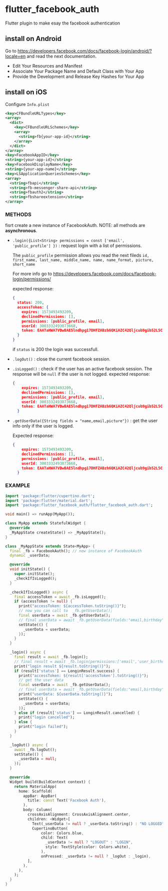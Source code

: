# flutter_facebook_auth
Flutter plugin to make esay the facebook authentication


## **install on Android**
Go to https://developers.facebook.com/docs/facebook-login/android/?locale=en and read the next documentation. 
* Edit Your Resources and Manifest
* Associate Your Package Name and Default Class with Your App
* Provide the Development and Release Key Hashes for Your App


## **install on iOS** 
Configure `Info.plist`

```xml
<key>CFBundleURLTypes</key>
<array>
  <dict>
    <key>CFBundleURLSchemes</key>
    <array>
      <string>fb{your-app-id}</string>
    </array>
  </dict>
</array>
<key>FacebookAppID</key>
<string>{your-app-id}</string>
<key>FacebookDisplayName</key>
<string>{your-app-name}</string>
<key>LSApplicationQueriesSchemes</key>
<array>
  <string>fbapi</string>
  <string>fb-messenger-share-api</string>
  <string>fbauth2</string>
  <string>fbshareextension</string>
</array>
```

### **METHODS**
fisrt create a new instance of FacebookAuth. NOTE: all methods are **asynchronous**.

* `.login({List<String> permissions = const ['email', 'public_profile'] })` : request login with a list of permissions.

    The `public_profile` permission allows you read the next fileds 
    `id, first_name, last_name, middle_name, name, name_format, picture, short_name`

    For more info go to https://developers.facebook.com/docs/facebook-login/permissions/

    expected response:
    ```json
    { 
      status: 200,
      accessToken: { 
        expires: 1573493493209, 
        declinedPermissions: [], 
        permissions: [public_profile, email], 
        userId: 3003332493073668, 
        token: EAATaHWA7VDwBAE5lndhpg17DHFZABzh6QKiAZC42Qljcub9gib52L5CPEXvhk2ZBEa7LlOuytmmkZBfwP7dKW6Xi4tvrTw8DToLOGkBtAZBYeXpBWzkEF6l1hop5Lsk3jJBTZCmanue6irZAah7p0p70uB82Y5UHrAXCO2M2kMcau6CXsYtyys7WZAWV3XaMPnhuVauo5ghtGpnhJvZAtMKqlsgbV5GklPAYZD
      }
    }
    ```

    if `status` is 200 the login was successfull.





* `.logOut()` : close the current facebook session.

* `.isLogged()` : check if the user has an active facebook session. The response will be `null` if the user is not logged.
       expected response:
    ```json
    { 
        expires: 1573493493209, 
        declinedPermissions: [], 
        permissions: [public_profile, email], 
        userId: 3003332493073668, 
        token: EAATaHWA7VDwBAE5lndhpg17DHFZABzh6QKiAZC42Qljcub9gib52L5CPEXvhk2ZBEa7LlOuytmmkZBfwP7dKW6Xi4tvrTw8DToLOGkBtAZBYeXpBWzkEF6l1hop5Lsk3jJBTZCmanue6irZAah7p0p70uB82Y5UHrAXCO2M2kMcau6CXsYtyys7WZAWV3XaMPnhuVauo5ghtGpnhJvZAtMKqlsgbV5GklPAYZD
      }
    ```

* `.getUserData({String fields = "name,email,picture"})` : get the user info only if the user is logged.

    Expected response:
    ```json
    { 
        expires: 1573493493209, 
        declinedPermissions: [], 
        permissions: [public_profile, email], 
        userId: 3003332493073668, 
        token: EAATaHWA7VDwBAE5lndhpg17DHFZABzh6QKiAZC42Qljcub9gib52L5CPEXvhk2ZBEa7LlOuytmmkZBfwP7dKW6Xi4tvrTw8DToLOGkBtAZBYeXpBWzkEF6l1hop5Lsk3jJBTZCmanue6irZAah7p0p70uB82Y5UHrAXCO2M2kMcau6CXsYtyys7WZAWV3XaMPnhuVauo5ghtGpnhJvZAtMKqlsgbV5GklPAYZD
      }
    ```



### **EXAMPLE**

```dart
import 'package:flutter/cupertino.dart';
import 'package:flutter/material.dart';
import 'package:flutter_facebook_auth/flutter_facebook_auth.dart';

void main() => runApp(MyApp());

class MyApp extends StatefulWidget {
  @override
  _MyAppState createState() => _MyAppState();
}

class _MyAppState extends State<MyApp> {
  final _fb = FacebookAuth(); // new instance of FacebookAuth
  dynamic _userData;

  @override
  void initState() {
    super.initState();
    _checkIfIsLogged();
  }

  _checkIfIsLogged() async {
    final accessToken = await _fb.isLogged();
    if (accessToken != null) {
      print("accessToken: ${accessToken.toString()}");
      // now you can call to  _fb.getUserData();
      final userData = await _fb.getUserData();
      // final userData = await _fb.getUserData(fields:"email,birthday");
      setState(() {
        _userData = userData;
      });
    }
  }

  _login() async {
    final result = await _fb.login();
    // final result = await _fb.login(permissions:['email','user_birthday']);
    print("login result ${result.toString()}");
    if (result['status'] == LonginResult.success) {
      print("accessToken: ${result['accessToken'].toString()}");
      // get the user data
      final userData = await _fb.getUserData();
      // final userData = await _fb.getUserData(fields:"email,birthday");
      print("userData: ${userData.toString()}");
      setState(() {
        _userData = userData;
      });
    } else if (result['status'] == LonginResult.cancelled) {
      print("login cancelled");
    } else {
      print("login failed");
    }
  }

  _logOut() async {
    await _fb.logOut();
    setState(() {
      _userData = null;
    });
  }

  @override
  Widget build(BuildContext context) {
    return MaterialApp(
      home: Scaffold(
        appBar: AppBar(
          title: const Text('Facebook Auth'),
        ),
        body: Column(
          crossAxisAlignment: CrossAxisAlignment.center,
          children: <Widget>[
            Text(_userData != null ? _userData.toString() : "NO LOGGED"),
            CupertinoButton(
                color: Colors.blue,
                child: Text(
                  _userData != null ? "LOGOUT" : "LOGIN",
                  style: TextStyle(color: Colors.white),
                ),
                onPressed: _userData != null ? _logOut : _login),
          ],
        ),
      ),
    );
  }
}
```


